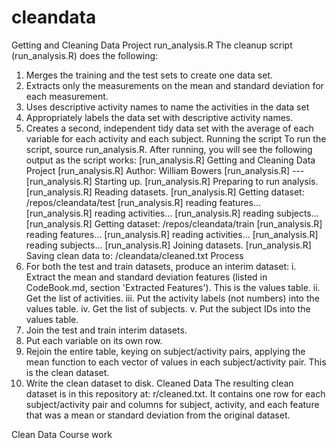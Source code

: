 # cleandata
Getting and Cleaning Data Project
run_analysis.R
The cleanup script (run_analysis.R) does the following:
1.	Merges the training and the test sets to create one data set.
2.	Extracts only the measurements on the mean and standard deviation for each measurement.
3.	Uses descriptive activity names to name the activities in the data set
4.	Appropriately labels the data set with descriptive activity names.
5.	Creates a second, independent tidy data set with the average of each variable for each activity and each subject.
Running the script
To run the script, source run_analysis.R. After running, you will see the following output as the script works:
[run_analysis.R] Getting and Cleaning Data Project 
[run_analysis.R] Author: William Bowers 
[run_analysis.R] --- 
[run_analysis.R] Starting up. 
[run_analysis.R] Preparing to run analysis. 
[run_analysis.R] Reading datasets. 
[run_analysis.R] Getting dataset: /repos/cleandata/test 
[run_analysis.R]   reading features... 
[run_analysis.R]   reading activities... 
[run_analysis.R]   reading subjects... 
[run_analysis.R] Getting dataset: /repos/cleandata/train 
[run_analysis.R]   reading features... 
[run_analysis.R]   reading activities... 
[run_analysis.R]   reading subjects... 
[run_analysis.R] Joining datasets. 
 [run_analysis.R] Saving clean data to: /cleandata/cleaned.txt 
Process
1.	For both the test and train datasets, produce an interim dataset:
i.	Extract the mean and standard deviation features (listed in CodeBook.md, section 'Extracted Features'). This is the values table.
ii.	Get the list of activities.
iii.	Put the activity labels (not numbers) into the values table.
iv.	Get the list of subjects.
v.	Put the subject IDs into the values table.
2.	Join the test and train interim datasets.
3.	Put each variable on its own row.
4.	Rejoin the entire table, keying on subject/activity pairs, applying the mean function to each vector of values in each subject/activity pair. This is the clean dataset.
5.	Write the clean dataset to disk.
Cleaned Data
The resulting clean dataset is in this repository at: r/cleaned.txt. It contains one row for each subject/activity pair and columns for subject, activity, and each feature that was a mean or standard deviation from the original dataset.

Clean Data Course work
